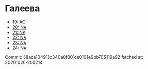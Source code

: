 # Галеева
- [19: AC](19.md)
- [20: NA](20.md)
- [21: NA](21.md)
- [22: NA](22.md)
- [23: NA](23.md)
- [24: NA](24.md)

Commit: 68aca104918c340a0f801ce0101e9bb705119a92
 fetched at: 20201020-200214
